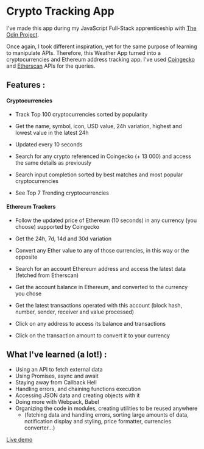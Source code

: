 # Crypto Tracking App

I've made this app during my JavaScript Full-Stack apprenticeship with <a href="https://www.theodinproject.com/lessons/node-path-javascript-weather-app">The Odin Project</a>.

Once again, I took different inspiration, yet for the same purpose of learning to manipulate APIs. Therefore, this Weather App turned into a cryptocurrencies and Ethereum address tracking app. I've used <a href="https://www.coingecko.com/en/api/documentation">Coingecko</a> and <a href="https://docs.etherscan.io/">Etherscan</a> APIs for the queries.

## Features :

#### Cryptocurrencies

- Track Top 100 cryptocurrencies sorted by popularity
- Get the name, symbol, icon, USD value, 24h variation, highest and lowest value in the latest 24h
- Updated every 10 seconds

- Search for any crypto referenced in Coingecko (+ 13 000) and access the same details as previously
- Search input completion sorted by best matches and most popular cryptocurrencies
- See Top 7 Trending cryptocurrencies

#### Ethereum Trackers

- Follow the updated price of Ethereum (10 seconds) in any currency (you choose) supported by Coingecko
- Get the 24h, 7d, 14d and 30d variation
- Convert any Ether value to any of those currencies, in this way or the opposite

- Search for an account Ethereum address and access the latest data (fetched from Etherscan)
- Get the account balance in Ethereum, and converted to the currency you chose
- Get the latest transactions operated with this account (block hash, number, sender, receiver and value processed)
- Click on any address to access its balance and transactions
- Click on the transaction amount to convert it to your currency

## What I've learned (a lot!) :

- Using an API to fetch external data
- Using Promises, async and await
- Staying away from Callback Hell
- Handling errors, and chaining functions execution
- Accessing JSON data and creating objects with it
- Doing more with Webpack, Babel
- Organizing the code in modules, creating utilities to be reused anywhere
  - (fetching data and handling errors, sorting large amounts of data, notification display and styling, price formatter, currencies converter...)

<a href="https://polar0.github.io/crypto-app/">Live demo</a>
